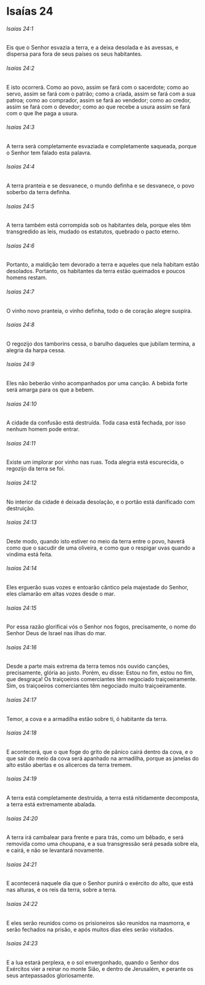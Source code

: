 # Isaías 24

###### Isaías 24:1

Eis que o Senhor esvazia a terra, e a deixa desolada e às avessas, e dispersa para fora de seus países os seus habitantes.

###### Isaías 24:2

E isto ocorrerá. Como ao povo, assim se fará com o sacerdote; como ao servo, assim se fará com o patrão; como a criada, assim se fará com a sua patroa; como ao comprador, assim se fará ao vendedor; como ao credor, assim se fará com o devedor; como ao que recebe a usura assim se fará com o que lhe paga a usura.

###### Isaías 24:3

A terra será completamente esvaziada e completamente saqueada, porque o Senhor tem falado esta palavra.

###### Isaías 24:4

A terra pranteia e se desvanece, o mundo definha e se desvanece, o povo soberbo da terra definha.

###### Isaías 24:5

A terra também está corrompida sob os habitantes dela, porque eles têm transgredido as leis, mudado os estatutos, quebrado o pacto eterno.

###### Isaías 24:6

Portanto, a maldição tem devorado a terra e aqueles que nela habitam estão desolados. Portanto, os habitantes da terra estão queimados e poucos homens restam.

###### Isaías 24:7

O vinho novo pranteia, o vinho definha, todo o de coração alegre suspira.

###### Isaías 24:8

O regozijo dos tamborins cessa, o barulho daqueles que jubilam termina, a alegria da harpa cessa.

###### Isaías 24:9

Eles não beberão vinho acompanhados por uma canção. A bebida forte será amarga para os que a bebem.

###### Isaías 24:10

A cidade da confusão está destruída. Toda casa está fechada, por isso nenhum homem pode entrar.

###### Isaías 24:11

Existe um implorar por vinho nas ruas. Toda alegria está escurecida, o regozijo da terra se foi.

###### Isaías 24:12

No interior da cidade é deixada desolação, e o portão está danificado com destruição.

###### Isaías 24:13

Deste modo, quando isto estiver no meio da terra entre o povo, haverá como que o sacudir de uma oliveira, e como que o respigar uvas quando a vindima está feita.

###### Isaías 24:14

Eles erguerão suas vozes e entoarão cântico pela majestade do Senhor, eles clamarão em altas vozes desde o mar.

###### Isaías 24:15

Por essa razão glorificai vós o Senhor nos fogos, precisamente, o nome do Senhor Deus de Israel nas ilhas do mar.

###### Isaías 24:16

Desde a parte mais extrema da terra temos nós ouvido canções, precisamente, glória ao justo. Porém, eu disse: Estou no fim, estou no fim, que desgraça! Os traiçoeiros comerciantes têm negociado traiçoeiramente. Sim, os traiçoeiros comerciantes têm negociado muito traiçoeiramente.

###### Isaías 24:17

Temor, a cova e a armadilha estão sobre ti, ó habitante da terra.

###### Isaías 24:18

E acontecerá, que o que foge do grito de pânico cairá dentro da cova, e o que sair do meio da cova será apanhado na armadilha, porque as janelas do alto estão abertas e os alicerces da terra tremem.

###### Isaías 24:19

A terra está completamente destruída, a terra está nitidamente decomposta, a terra está extremamente abalada.

###### Isaías 24:20

A terra irá cambalear para frente e para trás, como um bêbado, e será removida como uma choupana, e a sua transgressão será pesada sobre ela, e cairá, e não se levantará novamente.

###### Isaías 24:21

E acontecerá naquele dia que o Senhor punirá o exército do alto, que está nas alturas, e os reis da terra, sobre a terra.

###### Isaías 24:22

E eles serão reunidos como os prisioneiros são reunidos na masmorra, e serão fechados na prisão, e após muitos dias eles serão visitados.

###### Isaías 24:23

E a lua estará perplexa, e o sol envergonhado, quando o Senhor dos Exércitos vier a reinar no monte Sião, e dentro de Jerusalém, e perante os seus antepassados gloriosamente.

